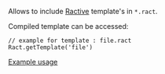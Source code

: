 Allows to include [Ractive](http://ractivejs.org) template's in `*.ract`.

Compiled template can be accessed:
 
 ```
 // example for template : file.ract
 Ract.getTemplate('file')
 ```
 
 [Example usage](https://github.com/parhelium/laboratory/tree/master/meteor/ractive-integration)